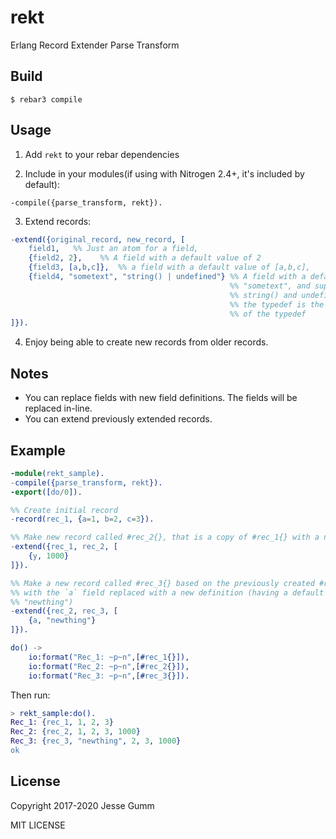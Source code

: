 rekt
=====

Erlang Record Extender Parse Transform

Build
-----

    $ rebar3 compile

Usage
-----

1) Add `rekt` to your rebar dependencies

2) Include in your modules(if using with Nitrogen 2.4+, it's included by default):

`-compile({parse_transform, rekt}).`

3) Extend records:

```erlang
-extend({original_record, new_record, [
    field1,   %% Just an atom for a field,
    {field2, 2},    %% A field with a default value of 2
    {field3, [a,b,c]},  %% a field with a default value of [a,b,c],
    {field4, "sometext", "string() | undefined"} %% A field with a default value of
                                                 %% "sometext", and supports types
                                                 %% string() and undefined. Note,
                                                 %% the typedef is the string
                                                 %% of the typedef
]}).
```

4) Enjoy being able to create new records from older records.

Notes
-----

* You can replace fields with new field definitions. The fields will be replaced
in-line.
* You can extend previously extended records.

Example
-------
```erlang
-module(rekt_sample).
-compile({parse_transform, rekt}).
-export([do/0]).

%% Create initial record
-record(rec_1, {a=1, b=2, c=3}).

%% Make new record called #rec_2{}, that is a copy of #rec_1{} with a new field called `y`
-extend({rec_1, rec_2, [
    {y, 1000}
]}).

%% Make a new record called #rec_3{} based on the previously created #rec_2{},
%% with the `a` field replaced with a new definition (having a default value of
%% "newthing")
-extend({rec_2, rec_3, [
    {a, "newthing"}
]}).

do() ->
    io:format("Rec_1: ~p~n",[#rec_1{}]),
    io:format("Rec_2: ~p~n",[#rec_2{}]),
    io:format("Rec_3: ~p~n",[#rec_3{}]).
```

Then run:

```erlang
> rekt_sample:do().
Rec_1: {rec_1, 1, 2, 3}
Rec_2: {rec_2, 1, 2, 3, 1000}
Rec_3: {rec_3, "newthing", 2, 3, 1000}
ok
```

License
-------
Copyright 2017-2020 Jesse Gumm

MIT LICENSE
